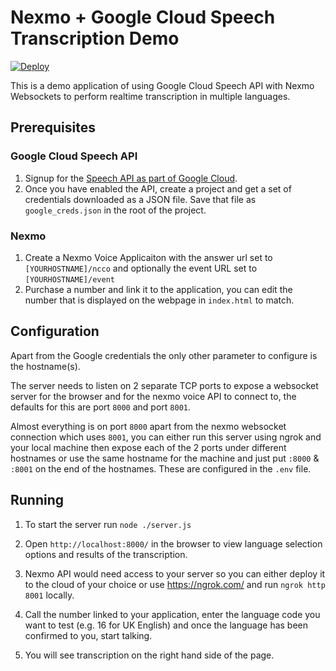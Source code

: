 # Nexmo + Google Cloud Speech Transcription Demo
[![Deploy](https://www.herokucdn.com/deploy/button.svg)](https://nexmo.dev/google-nexmo-speechtotext-heroku)

This is a demo application of using Google Cloud Speech API with Nexmo Websockets to perform realtime transcription in multiple languages.

## Prerequisites

### Google Cloud Speech API
1. Signup for the [Speech API as part of Google Cloud](https://console.cloud.google.com/launcher/details/google/speech.googleapis.com).
1. Once you have enabled the API, create a project and get a set of credentials downloaded as a JSON file. Save that file as `google_creds.json` in the root of the project.

### Nexmo
1. Create a Nexmo Voice Applicaiton with the answer url set to `[YOURHOSTNAME]/ncco` and optionally the event URL set to `[YOURHOSTNAME]/event`
1. Purchase a number and link it to the application, you can edit the number that is displayed on the webpage in `index.html` to match.


## Configuration
Apart from the Google credentials the only other parameter to configure is the hostname(s).

The server needs to listen on 2 separate TCP ports to expose a websocket server for the browser and for the nexmo voice API to connect to, the defaults for this are port `8000` and port `8001`.


Almost everything is on port `8000` apart from the nexmo websocket connection which uses `8001`, you can either run this server using ngrok and your local machine then expose each of the 2 ports under different hostnames or use the same hostname for the machine and just put `:8000` & `:8001` on the end of the hostnames. These are configured in the `.env` file.


## Running
1. To start the server run `node ./server.js`

1. Open `http://localhost:8000/` in the browser to view language selection options and results of the transcription.

1. Nexmo API would need access to your server so you can either deploy it to the cloud of your choice or use https://ngrok.com/ and run `ngrok http 8001` locally.

1. Call the number linked to your application, enter the language code you want to test (e.g. 16 for UK English) and once the language has been confirmed to you, start talking.

1. You will see transcription on the right hand side of the page.

